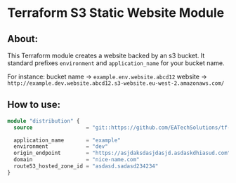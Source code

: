 # Terraform S3 Static Website Module

## About:

This Terraform module creates a website backed by an s3 bucket. It standard prefixes ``environment`` and ``application_name`` for your bucket name.

For instance:
bucket name -> ``example.env.website.abcd12``
website -> ``http://example.dev.website.abcd12.s3-website.eu-west-2.amazonaws.com/``

## How to use:

```terraform
module "distribution" {
  source                 = "git::https://github.com/EATechSolutions/tf-aws-library.git//secure-distribution"

  application_name       = "example"
  environment            = "dev"
  origin_endpoint        = "https://asjdaksdasjdasjd.asdaskdhiasud.com"
  domain                 = "nice-name.com"
  route53_hosted_zone_id = "asdasd.sadasd234234"
}
```
